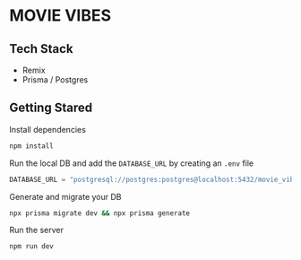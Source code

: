 # MOVIE VIBES

## Tech Stack

- Remix
- Prisma / Postgres

## Getting Stared

Install dependencies

```bash
npm install
```

Run the local DB and add the `DATABASE_URL` by creating an `.env` file

```typescript
DATABASE_URL = "postgresql://postgres:postgres@localhost:5432/movie_vibes?schema=public";
```

Generate and migrate your DB

```bash
npx prisma migrate dev && npx prisma generate
```

Run the server

```
npm run dev
```
